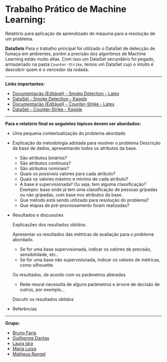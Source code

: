 <h1> Trabalho Prático de Machine Learning: </h1>
Relatório para aplicação de aprendizado de máquina para a resolução de um problema.

<strong> DataSets </strong>
Para o trabalho principal foi utilizado o DataSet de detecção de fumaça em ambientes, porém a precisão dos algoritmos de Machine Learning estão muito altas. Com isso um DataSet secundário foi pegado, armazenado na pasta `Counter-Strike`, temos um DataSet cujo o intuito é descobrir quem é o vencedor da rodada.

---------------------------------------------
<strong> Links importantes: </strong>
- [Documentação (Editável) - Smoke Detection - Latex](https://www.overleaf.com/1528971434yqygnbfyryrd)
- [DataSet - Smoke Detection - Kaggle](https://www.kaggle.com/datasets/deepcontractor/smoke-detection-dataset)
- [Documentação (Editável) - Counter-Strike - Latex](https://www.overleaf.com/5387334631vyfgyhfhsvwn)
- [DataSet - Counter-Strike - Kaggle](https://www.kaggle.com/datasets/christianlillelund/csgo-round-winner-classification?resource=download)
---------------------------------------------

<strong> Para o relatório final os seguintes tópicos devem ser abordados: </strong>
- Uma pequena contextualização do problema abordado 
- Explicação da metodologia adotada para resolver o problema
  Descrição da base de dados, apresentando todos os atributos da base. 
    - São atributos binários? 
    - São atributos contínuos? 
    - São atributos nominais? 
    - Quais os possíveis valores para cada atributo? 
    - Quais os valores máximo e mínimo de cada atributo?
    - A base é supervisionada? Ou seja, tem alguma classificação? Exemplo: base onde já tem uma classificação de pessoas gripadas ou não gripadas, com base nos atributos da base. 
    - Que método está sendo utilizado para resolução do problema? 
    - Que etapas de pré-processamento foram realizadas? 
- Resultados e discussões

  Explicações dos resultados obtidos. 

  Apresentar os resultados das métricas de avaliação para o problema abordado.

    - Se for uma base supervisionada, indicar os valores de precisão, sensibilidade, etc.. 
    - Se for uma base não supervisionada, indicar os valores de métricas, como silhouette.

  Os resultados, de acordo com os parâmetros alterados 

    - Rede neural necessita de alguns parâmetros e árvore de decisão de outros, por exemplo...
    
  Discutir os resultados obtidos 

- Referências

---------------------------------------------
<strong> Grupo: </strong>
- [Bruno Faria](https://github.com/brunofaria27)
- [Guilherme Dantas](https://github.com/Guilherme-Dantas)
- [Laura Iara](https://github.com/mit018)
- [Maria Luisa](https://github.com/marialuisaraso)
- [Matheus Rangel](https://github.com/matheusmrf)
